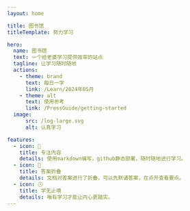 ```yaml
---
layout: home

title: 图书馆
titleTemplate: 努力学习

hero:
  name: 图书馆
  text: 一个给老婆学习提供效率的站点
  tagline: 让学习随时随地
  actions:
    - theme: brand
      text: 每日一学
      link: /Learn/2024年05月
    - theme: alt
      text: 使用参考
      link: /PressGuide/getting-started
  image:
      src: /log-large.svg
      alt: 认真学习

features:
  - icon: 📝
    title: 专注内容
    details: 使用markdown编写，github静态部署，随时随地进行学习。
  - icon: 📖
    title: 答案折叠 
    details: 文档对答案进行了折叠，可以先默诵答案，在点开查看要点。
  - icon: 🕓
    title: 学无止境
    details: 唯有学习才能让内心更踏实。
---
```

<style>
:root {
  --vp-home-hero-name-color: transparent;
  --vp-home-hero-name-background: -webkit-linear-gradient(120deg, #bd34fe 30%, #41d1ff);

  --vp-home-hero-image-background-image: linear-gradient(-45deg, #bd34fe 50%, #47caff 50%);
  --vp-home-hero-image-filter: blur(44px);
}

@media (min-width: 640px) {
  :root {
    --vp-home-hero-image-filter: blur(56px);
  }
}

@media (min-width: 960px) {
  :root {
    --vp-home-hero-image-filter: blur(68px);
  }
}
</style>
